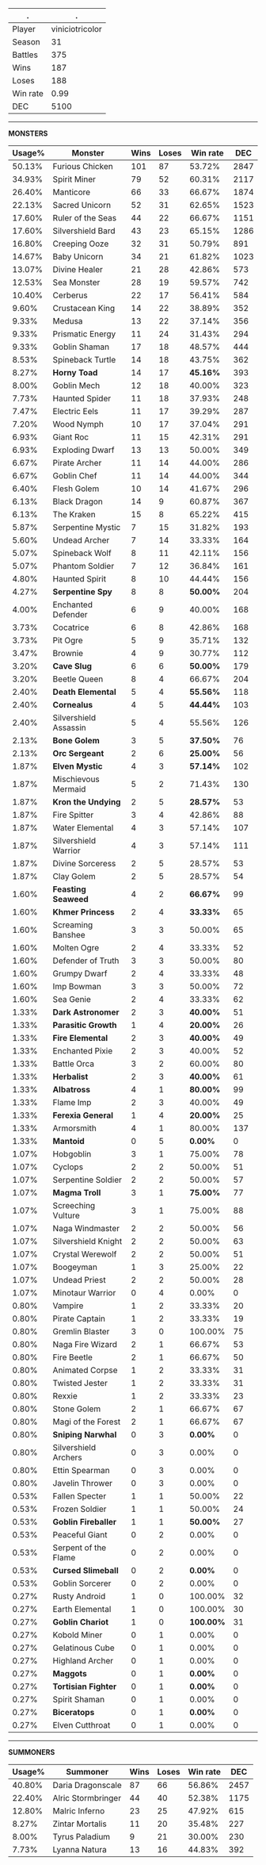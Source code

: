 .|.
|-|-
Player|viniciotricolor
Season|31
Battles|375
Wins|187
Loses|188
Win rate|0.99
DEC|5100

---
**MONSTERS**

Usage%|Monster|Wins|Loses|Win rate|DEC|
-|-|-|-|-|-|
50.13%|Furious Chicken|101|87|53.72%|2847|
34.93%|Spirit Miner|79|52|60.31%|2117|
26.40%|Manticore|66|33|66.67%|1874|
22.13%|Sacred Unicorn|52|31|62.65%|1523|
17.60%|Ruler of the Seas|44|22|66.67%|1151|
17.60%|Silvershield Bard|43|23|65.15%|1286|
16.80%|Creeping Ooze|32|31|50.79%|891|
14.67%|Baby Unicorn|34|21|61.82%|1023|
13.07%|Divine Healer|21|28|42.86%|573|
12.53%|Sea Monster|28|19|59.57%|742|
10.40%|Cerberus|22|17|56.41%|584|
9.60%|Crustacean King|14|22|38.89%|352|
9.33%|Medusa|13|22|37.14%|356|
9.33%|Prismatic Energy|11|24|31.43%|294|
9.33%|Goblin Shaman|17|18|48.57%|444|
8.53%|Spineback Turtle|14|18|43.75%|362|
8.27%|**Horny Toad**|14|17|**45.16%**|393|
8.00%|Goblin Mech|12|18|40.00%|323|
7.73%|Haunted Spider|11|18|37.93%|248|
7.47%|Electric Eels|11|17|39.29%|287|
7.20%|Wood Nymph|10|17|37.04%|291|
6.93%|Giant Roc|11|15|42.31%|291|
6.93%|Exploding Dwarf|13|13|50.00%|349|
6.67%|Pirate Archer|11|14|44.00%|286|
6.67%|Goblin Chef|11|14|44.00%|344|
6.40%|Flesh Golem|10|14|41.67%|296|
6.13%|Black Dragon|14|9|60.87%|367|
6.13%|The Kraken|15|8|65.22%|415|
5.87%|Serpentine Mystic|7|15|31.82%|193|
5.60%|Undead Archer|7|14|33.33%|164|
5.07%|Spineback Wolf|8|11|42.11%|156|
5.07%|Phantom Soldier|7|12|36.84%|161|
4.80%|Haunted Spirit|8|10|44.44%|156|
4.27%|**Serpentine Spy**|8|8|**50.00%**|204|
4.00%|Enchanted Defender|6|9|40.00%|168|
3.73%|Cocatrice|6|8|42.86%|168|
3.73%|Pit Ogre|5|9|35.71%|132|
3.47%|Brownie|4|9|30.77%|112|
3.20%|**Cave Slug**|6|6|**50.00%**|179|
3.20%|Beetle Queen|8|4|66.67%|204|
2.40%|**Death Elemental**|5|4|**55.56%**|118|
2.40%|**Cornealus**|4|5|**44.44%**|103|
2.40%|Silvershield Assassin|5|4|55.56%|126|
2.13%|**Bone Golem**|3|5|**37.50%**|76|
2.13%|**Orc Sergeant**|2|6|**25.00%**|56|
1.87%|**Elven Mystic**|4|3|**57.14%**|102|
1.87%|Mischievous Mermaid|5|2|71.43%|130|
1.87%|**Kron the Undying**|2|5|**28.57%**|53|
1.87%|Fire Spitter|3|4|42.86%|88|
1.87%|Water Elemental|4|3|57.14%|107|
1.87%|Silvershield Warrior|4|3|57.14%|111|
1.87%|Divine Sorceress|2|5|28.57%|53|
1.87%|Clay Golem|2|5|28.57%|54|
1.60%|**Feasting Seaweed**|4|2|**66.67%**|99|
1.60%|**Khmer Princess**|2|4|**33.33%**|65|
1.60%|Screaming Banshee|3|3|50.00%|65|
1.60%|Molten Ogre|2|4|33.33%|52|
1.60%|Defender of Truth|3|3|50.00%|80|
1.60%|Grumpy Dwarf|2|4|33.33%|48|
1.60%|Imp Bowman|3|3|50.00%|72|
1.60%|Sea Genie|2|4|33.33%|62|
1.33%|**Dark Astronomer**|2|3|**40.00%**|51|
1.33%|**Parasitic Growth**|1|4|**20.00%**|26|
1.33%|**Fire Elemental**|2|3|**40.00%**|49|
1.33%|Enchanted Pixie|2|3|40.00%|52|
1.33%|Battle Orca|3|2|60.00%|80|
1.33%|**Herbalist**|2|3|**40.00%**|61|
1.33%|**Albatross**|4|1|**80.00%**|99|
1.33%|Flame Imp|2|3|40.00%|49|
1.33%|**Ferexia General**|1|4|**20.00%**|25|
1.33%|Armorsmith|4|1|80.00%|137|
1.33%|**Mantoid**|0|5|**0.00%**|0|
1.07%|Hobgoblin|3|1|75.00%|78|
1.07%|Cyclops|2|2|50.00%|51|
1.07%|Serpentine Soldier|2|2|50.00%|57|
1.07%|**Magma Troll**|3|1|**75.00%**|77|
1.07%|Screeching Vulture|3|1|75.00%|88|
1.07%|Naga Windmaster|2|2|50.00%|56|
1.07%|Silvershield Knight|2|2|50.00%|63|
1.07%|Crystal Werewolf|2|2|50.00%|51|
1.07%|Boogeyman|1|3|25.00%|22|
1.07%|Undead Priest|2|2|50.00%|28|
1.07%|Minotaur Warrior|0|4|0.00%|0|
0.80%|Vampire|1|2|33.33%|20|
0.80%|Pirate Captain|1|2|33.33%|19|
0.80%|Gremlin Blaster|3|0|100.00%|75|
0.80%|Naga Fire Wizard|2|1|66.67%|53|
0.80%|Fire Beetle|2|1|66.67%|50|
0.80%|Animated Corpse|1|2|33.33%|31|
0.80%|Twisted Jester|1|2|33.33%|31|
0.80%|Rexxie|1|2|33.33%|23|
0.80%|Stone Golem|2|1|66.67%|67|
0.80%|Magi of the Forest|2|1|66.67%|67|
0.80%|**Sniping Narwhal**|0|3|**0.00%**|0|
0.80%|Silvershield Archers|0|3|0.00%|0|
0.80%|Ettin Spearman|0|3|0.00%|0|
0.80%|Javelin Thrower|0|3|0.00%|0|
0.53%|Fallen Specter|1|1|50.00%|22|
0.53%|Frozen Soldier|1|1|50.00%|24|
0.53%|**Goblin Fireballer**|1|1|**50.00%**|27|
0.53%|Peaceful Giant|0|2|0.00%|0|
0.53%|Serpent of the Flame|0|2|0.00%|0|
0.53%|**Cursed Slimeball**|0|2|**0.00%**|0|
0.53%|Goblin Sorcerer|0|2|0.00%|0|
0.27%|Rusty Android|1|0|100.00%|32|
0.27%|Earth Elemental|1|0|100.00%|30|
0.27%|**Goblin Chariot**|1|0|**100.00%**|31|
0.27%|Kobold Miner|0|1|0.00%|0|
0.27%|Gelatinous Cube|0|1|0.00%|0|
0.27%|Highland Archer|0|1|0.00%|0|
0.27%|**Maggots**|0|1|**0.00%**|0|
0.27%|**Tortisian Fighter**|0|1|**0.00%**|0|
0.27%|Spirit Shaman|0|1|0.00%|0|
0.27%|**Biceratops**|0|1|**0.00%**|0|
0.27%|Elven Cutthroat|0|1|0.00%|0|

---
**SUMMONERS**

Usage%|Summoner|Wins|Loses|Win rate|DEC|
-|-|-|-|-|-|
40.80%|Daria Dragonscale|87|66|56.86%|2457|
22.40%|Alric Stormbringer|44|40|52.38%|1175|
12.80%|Malric Inferno|23|25|47.92%|615|
8.27%|Zintar Mortalis|11|20|35.48%|227|
8.00%|Tyrus Paladium|9|21|30.00%|230|
7.73%|Lyanna Natura|13|16|44.83%|392|
